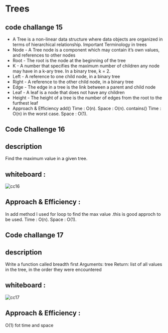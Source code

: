 # Trees
## code challange 15
* A Tree is a non-linear data structure where data objects are organized in terms of hierarchical relationship.
Important Terminology in trees
* Node - A Tree node is a component which may contain it’s own values, and references to other nodes
* Root - The root is the node at the beginning of the tree
* K - A number that specifies the maximum number of children any node may have in a k-ary tree. In a binary tree, k = 2.
* Left - A reference to one child node, in a binary tree
* Right - A reference to the other child node, in a binary tree
* Edge - The edge in a tree is the link between a parent and child node
* Leaf - A leaf is a node that does not have any children
* Height - The height of a tree is the number of edges from the root to the furthest leaf
* Approach & Efficiency
add() Time : O(n). Space : O(n). contains() Time : O(n) in the worst case. Space : O(1).

## Code Challenge 16
## description
Find the maximum value in a given tree.

## whiteboard :
![cc16](../../data-data-structure/trees/images/cc16.PNG)

## Approach & Efficiency :
In add method I used for loop to find the max value .this is good approch to be used. Time : O(n). Space : O(1).

## Code challange 17
## description
Write a function called breadth first Arguments: tree Return: list of all values in the tree, in the order they were encountered

## whiteboard :
![cc17](../../data-data-structure/trees/images/cc17.PNG)

## Approach & Efficiency :
O(1) fot time and space


